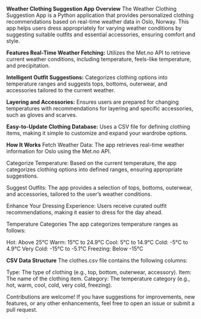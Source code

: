 **Weather Clothing Suggestion App**
**Overview** The Weather Clothing Suggestion App is a Python application that provides personalized clothing recommendations based on real-time weather data in Oslo, Norway. This app helps users dress appropriately for varying weather conditions by suggesting suitable outfits and essential accessories, ensuring comfort and style.

**Features Real-Time Weather Fetching:** Utilizes the Met.no API to retrieve current weather conditions, including temperature, feels-like temperature, and precipitation. 

**Intelligent Outfit Suggestions:** Categorizes clothing options into temperature ranges and suggests tops, bottoms, outerwear, and accessories tailored to the current weather. 

**Layering and Accessories:** Ensures users are prepared for changing temperatures with recommendations for layering and specific accessories, such as gloves and scarves. 

**Easy-to-Update Clothing Database:** Uses a CSV file for defining clothing items, making it simple to customize and expand your wardrobe options. 

**How It Works** 
Fetch Weather Data: The app retrieves real-time weather information for Oslo using the Met.no API. 

Categorize Temperature: Based on the current temperature, the app categorizes clothing options into defined ranges, ensuring appropriate suggestions.

Suggest Outfits: The app provides a selection of tops, bottoms, outerwear, and accessories, tailored to the user’s weather conditions. 

Enhance Your Dressing Experience: Users receive curated outfit recommendations, making it easier to dress for the day ahead. 

Temperature Categories The app categorizes temperature ranges as follows:

Hot: Above 25°C Warm: 15°C to 24.9°C Cool: 5°C to 14.9°C Cold: -5°C to 4.9°C Very Cold: -15°C to -5.1°C Freezing: Below -15°C 

**CSV Data Structure** The clothes.csv file contains the following columns:

Type: The type of clothing (e.g., top, bottom, outerwear, accessory). 
Item: The name of the clothing item. 
Category: The temperature category (e.g., hot, warm, cool, cold, very cold, freezing). 

Contributions are welcome! If you have suggestions for improvements, new features, or any other enhancements, feel free to open an issue or submit a pull request.
